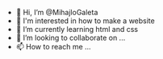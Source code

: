 - 👋 Hi, I’m @MihajloGaleta
- 👀 I'm interested in how to make a website
- 🌱 I’m currently learning html and css
- 💞️ I’m looking to collaborate on ...
- 📫 How to reach me ...

<!---
MihajloGaleta/MihajloGaleta is a ✨ special ✨ repository because its `README.md` (this file) appears on your GitHub profile.
You can click the Preview link to take a look at your changes.
--->
